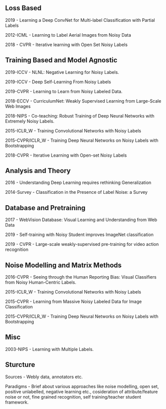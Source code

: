 ## Loss Based

2019 - Learning a Deep ConvNet for Multi-label Classification with Partial Labels

2012-ICML - Learning to Label Aerial Images from Noisy Data

2018 - CVPR - Iterative learning with Open Set Noisy Labels


## Training Based and Model Agnostic

2019-ICCV - NLNL: Negative Learning for Noisy Labels.

2019-ICCV - Deep Self-Learning From Noisy Labels

2019-CVPR - Learning to Learn from Noisy Labeled Data.

2018-ECCV - CurriculumNet: Weakly Supervised Learning from Large-Scale Web Images

2018-NIPS - Co-teaching: Robust Training of Deep Neural Networks with Extremely Noisy Labels.

2015-ICLR_W - Training Convolutional Networks with Noisy Labels

2015-CVPR/ICLR_W - Training Deep Neural Networks on Noisy Labels with Bootstrapping

2018-CVPR - Iterative Learning with Open-set Noisy Labels

## Analysis and Theory

2016 - Understanding Deep Learning requires rethinking Generalization

2014-Survey - Classification in the Presence of Label Noise: a Survey

## Database and Pretraining

2017 - WebVision Database: Visual Learning and Understanding from Web Data

2019 - Self-training with Noisy Student improves ImageNet classification

2019 - CVPR - Large-scale weakly-supervised pre-training for video action recognition

## Noise Modelling and Matrix Methods

2016-CVPR - Seeing through the Human Reporting Bias: Visual Classifiers from Noisy Human-Centric Labels.

2015-ICLR_W - Training Convolutional Networks with Noisy Labels

2015-CVPR - Learning from Massive Noisy Labeled Data for Image Classification

2015-CVPR/ICLR_W - Training Deep Neural Networks on Noisy Labels with Bootstrapping

## Misc

2003-NIPS - Learning with Multiple Labels.

## Sturcture
Sources - Webly data, annotators etc.

Paradigms - Brief about various approaches like noise modelling, open set, positive unlabelled, negative learning etc., cosideration of attribute/feature noise or not, fine grained recognition, self training/teacher student framework.
